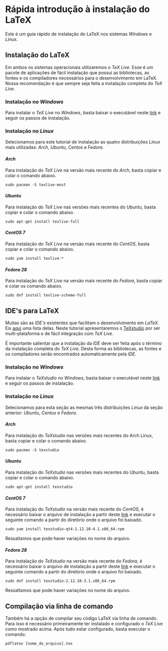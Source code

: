 # Rápida introdução à instalação do LaTeX
Este é um guia rápido de instalação do LaTeX nos sistemas *Windows* e *Linux*.



## Instalação do LaTeX

Em ambos os sistemas operacionais utilizaremos o *TeX Live*. Esse é um pacote de aplicações de fácil instalação que possui as bibliotecas, as fontes e os compiladores necessários para o desenvolvimento em LaTeX. Nossa recomendação é que sempre seja feita a instalação completa do *TeX Live*.

### Instalação no *Windows*
Para instalar o *TeX Live* no *Windows*, basta baixar o executável neste [link](http://mirror.ctan.org/systems/texlive/tlnet/install-tl-windows.exe) e seguir os passos de instalação.

### Instalação no *Linux*

Selecionamos para este tutorial de instalação as quatro distribuições *Linux* mais utilizadas: *Arch*, *Ubuntu*, *Centos* e *Fedora*.

#### *Arch*

Para instalação do *TeX Live* na versão mais recente do *Arch*, basta copiar e colar o comando abaixo.
```
sudo pacman -S texlive-most
```

#### *Ubuntu*
Para instalação do *TeX Live* nas versões mais recentes do *Ubuntu*, basta copiar e colar o comando abaixo.
```
sudo apt-get install texlive-full
```

#### *CentOS 7*

Para instalação do *TeX Live* na versão mais recente do *CentOS*, basta copiar e colar o comando abaixo.
```
sudo yum install texlive-*
```

#### *Fedora 28*

Para instalação do *TeX Live* na versão mais recente do *Fedora*, basta copiar e colar os comando abaixo.
```
sudo dnf install texlive-scheme-full
```



## IDE's para LaTeX

Muitas são as *IDE's* existentes que facilitam o desenvolvimento em *LaTeX*. Eis [aqui](https://tex.stackexchange.com/questions/339/latex-editors-ides) uma lista delas. Neste tutorial apresentaremos o [TeXstudio](https://www.texstudio.org/) por ser multi-plataforma e de fácil integração com *TeX Live*.



É importante salientar que a instalação da *IDE* deve ser feita após o término da instalação completa do *TeX Live*. Desta forma as bibliotecas, as fontes e os compiladores serão encontrados automaticamente pela *IDE*.

### Instalação no *Windows*

Para instalar o *TeXstudio* no *Windows*, basta baixar o executável neste [link](https://github.com/texstudio-org/texstudio/releases/download/2.12.10/texstudio-2.12.10-win-qt5.exe) e seguir os passos de instalação.

### Instalação no *Linux*

Selecionamos para esta seção as mesmas três distribuições *Linux* da seção anterior: *Ubuntu*, *Centos* e *Fedora*.

#### *Arch*

Para instalação do *TeXstudio* nas versões mais recentes do Arch Linux, basta copiar e colar o comando abaixo.

```
sudo pacman -S texstudio
```

#### *Ubuntu*

Para instalação do *TeXstudio* nas versões mais recentes do Ubuntu, basta copiar e colar o comando abaixo.

```
sudo apt-get install texstudio
```

#### *CentOS 7*

Para instalação do *TeXstudio* na versão mais recente do *CentOS*, é necessário baixar o arquivo de instalação a partir deste [link](http://download.opensuse.org/repositories/home:/jsundermeyer/CentOS_CentOS-7/x86_64/texstudio-qt4-2.12.10-4.1.x86_64.rpm) e executar o seguinte comando a partir do diretório onde o arquivo foi baixado.

```
sudo yum install texstudio-qt4-2.12.10-4.1.x86_64.rpm
```

Ressaltamos que pode haver variações no nome do arquivo.

#### *Fedora 28*

Para instalação do *TeXstudio* na versão mais recente do *Fedora*, é necessário baixar o arquivo de instalação a partir deste [link](http://download.opensuse.org/repositories/home:/jsundermeyer/Fedora_28/x86_64/texstudio-2.12.10-3.1.x86_64.rpm) e executar o seguinte comando a partir do diretório onde o arquivo foi baixado.

```
sudo dnf install texstudio-2.12.10-3.1.x86_64.rpm
```

Ressaltamos que pode haver variações no nome do arquivo.



## Compilação via linha de comando

Também há a opção de compilar seu código LaTeX via linha de comando. Para isso é necessário primeiramente ter instalado e configurado o *TeX Live*  como mostrado acima. Após tudo estar configurado, basta executar o comando:

```shell
pdflatex [nome_do_arquivo].tex
```